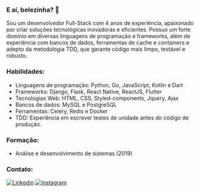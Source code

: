 
### E aí, belezinha? 🤙

Sou um desenvolvedor Full-Stack com 4 anos de experiência, apaixonado por criar soluções tecnológicas inovadoras e eficientes. Possuo um forte domínio em diversas linguagens de programação e frameworks, além de experiência com bancos de dados, ferramentas de cache e containers e adepto da metodologia TDD, que garante código mais limpo, testável e robusto.

### Habilidades:

- Linguagens de programação: Python, Go, JavaScript, Kotlin e Dart
- Frameworks: Django, Flask, React Native, ReactJS, Flutter
- Tecnologias Web: HTML, CSS, Styled-components, Jquery, Ajax
- Bancos de dados: MySQL e PostgreSQL
- Ferramentas: Celery, Redis e Docker
- TDD: Experiência em escrever testes de unidade antes do código de produção.

### Formação:
- Análise e desenvolvimento de sistemas (2019)

### Contato:
[![Linkedin](https://img.shields.io/badge/linkedin-%230077B5.svg?style=for-the-badge&logo=linkedin&logoColor=white)](https://www.linkedin.com/in/willyam-cutrim-6584b8161/)
[![Instagram](https://img.shields.io/badge/Instagram-%23E4405F.svg?style=for-the-badge&logo=Instagram&logoColor=white)](https://www.instagram.com/wilinha.py/)
